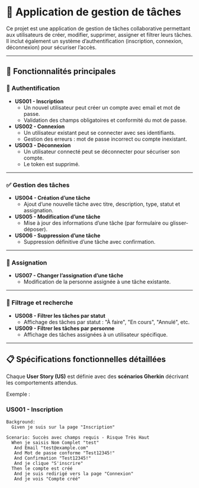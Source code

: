 # 📌 Application de gestion de tâches

Ce projet est une application de gestion de tâches collaborative permettant aux utilisateurs de créer, modifier, supprimer, assigner et filtrer leurs tâches.  
Il inclut également un système d’authentification (inscription, connexion, déconnexion) pour sécuriser l’accès.

---

## 🚀 Fonctionnalités principales

### 🔐 Authentification
- **US001 - Inscription**
  - Un nouvel utilisateur peut créer un compte avec email et mot de passe.
  - Validation des champs obligatoires et conformité du mot de passe.
- **US002 - Connexion**
  - Un utilisateur existant peut se connecter avec ses identifiants.
  - Gestion des erreurs : mot de passe incorrect ou compte inexistant.
- **US003 - Déconnexion**
  - Un utilisateur connecté peut se déconnecter pour sécuriser son compte.
  - Le token est supprimé.

---

### ✅ Gestion des tâches
- **US004 - Création d’une tâche**
  - Ajout d’une nouvelle tâche avec titre, description, type, statut et assignation.
- **US005 - Modification d’une tâche**
  - Mise à jour des informations d’une tâche (par formulaire ou glisser-déposer).
- **US006 - Suppression d’une tâche**
  - Suppression définitive d’une tâche avec confirmation.

---

### 👥 Assignation
- **US007 - Changer l’assignation d’une tâche**
  - Modification de la personne assignée à une tâche existante.

---

### 🔎 Filtrage et recherche
- **US008 - Filtrer les tâches par statut**
  - Affichage des tâches par statut : "À faire", "En cours", "Annulé", etc.
- **US009 - Filtrer les tâches par personne**
  - Affichage des tâches assignées à un utilisateur spécifique.

---

## 📋 Spécifications fonctionnelles détaillées

Chaque **User Story (US)** est définie avec des **scénarios Gherkin** décrivant les comportements attendus.  

Exemple :  

### US001 - Inscription
```gherkin
Background:
  Given je suis sur la page "Inscription"

Scenario: Succès avec champs requis - Risque Très Haut
  When je saisis Nom Complet "test"
   And Email "test@example.com"
   And Mot de passe conforme "Test12345!"
   And Confirmation "Test12345!"
   And je clique "S'inscrire"
  Then le compte est créé
   And je suis redirigé vers la page "Connexion"
   And je vois "Compte créé"
